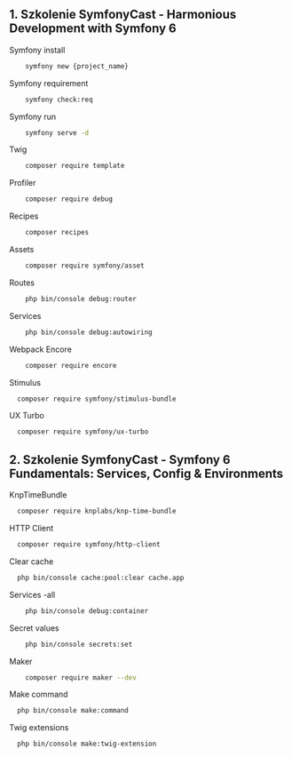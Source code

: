 ## 1. Szkolenie SymfonyCast - Harmonious Development with Symfony 6 
Symfony install
```bash
    symfony new {project_name}
```

Symfony requirement
```bash
    symfony check:req  
```

Symfony run
```bash
    symfony serve -d 
```

Twig
```bash
    composer require template
```

Profiler
```bash
    composer require debug
```

Recipes
```bash
    composer recipes
```

Assets
```bash
    composer require symfony/asset
```

Routes
```bash
    php bin/console debug:router
```

Services
```bash
    php bin/console debug:autowiring
```

Webpack Encore
```bash
    composer require encore
```

Stimulus
```bash
  composer require symfony/stimulus-bundle
```

UX Turbo
```bash
  composer require symfony/ux-turbo
```

## 2. Szkolenie SymfonyCast -  Symfony 6 Fundamentals: Services, Config & Environments

KnpTimeBundle
```bash
  composer require knplabs/knp-time-bundle
```

HTTP Client
```bash
  composer require symfony/http-client
```

Clear cache
```bash
  php bin/console cache:pool:clear cache.app
```

Services -all
```bash
    php bin/console debug:container
```

Secret values
```bash
    php bin/console secrets:set
```

Maker
```bash
    composer require maker --dev
```

Make command
```bash
  php bin/console make:command
```

Twig extensions
```bash
  php bin/console make:twig-extension
```
